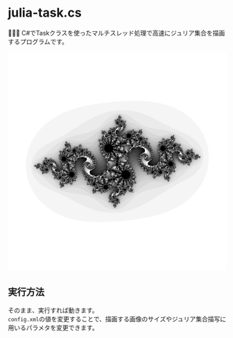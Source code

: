 # julia-task.cs

🐷🐷🐷 C#でTaskクラスを使ったマルチスレッド処理で高速にジュリア集合を描画するプログラムです。  

![成果物](./docs/img/fruit.png)  

## 実行方法

そのまま、実行すれば動きます。  
`config.xml`の値を変更することで、描画する画像のサイズやジュリア集合描写に用いるパラメタを変更できます。  
